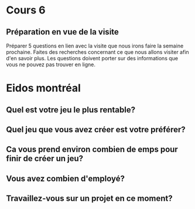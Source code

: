 # Cours 6
## Préparation en vue de la visite
Préparer 5 questions en lien avec la visite que nous irons faire la semaine prochaine. Faites des recherches concernant ce que nous allons visiter afin d'en savoir plus. Les questions doivent porter sur des informations que vous ne pouvez pas trouver en ligne. 

# Eidos montréal

## Quel est votre jeu le plus rentable?

## Quel jeu que vous avez créer est votre préférer?

## Ca vous prend environ combien de emps pour finir de créer un jeu?

## Vous avez combien d'employé?

## Travaillez-vous sur un projet en ce moment?
